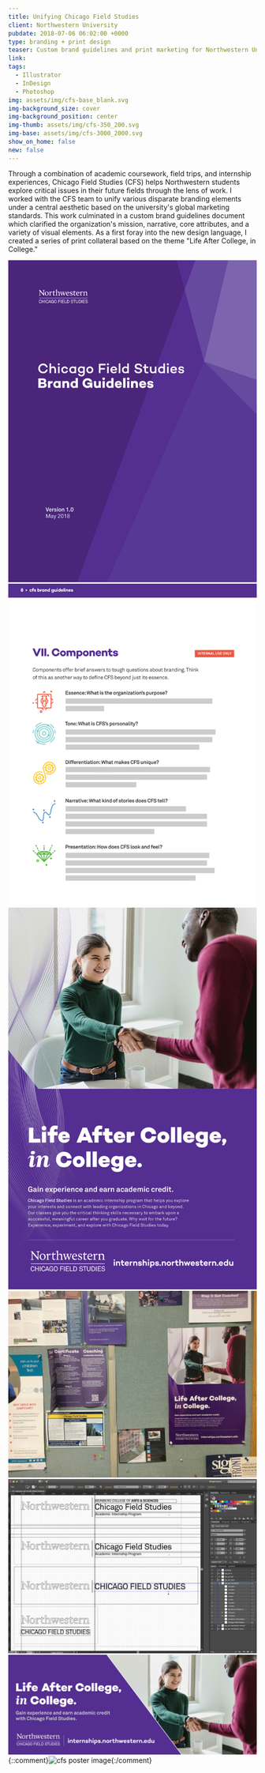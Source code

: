 ```yaml
---
title: Unifying Chicago Field Studies
client: Northwestern University
pubdate: 2018-07-06 06:02:00 +0000 
type: branding + print design
teaser: Custom brand guidelines and print marketing for Northwestern University's academic internships program 
link:
tags:
  - Illustrator
  - InDesign
  - Photoshop
img: assets/img/cfs-base_blank.svg
img-background_size: cover
img-background_position: center
img-thumb: assets/img/cfs-350_200.svg
img-base: assets/img/cfs-3000_2000.svg 
show_on_home: false
new: false
---
```


Through a combination of academic coursework, field trips, and internship experiences, Chicago Field Studies (CFS) helps Northwestern students explore critical issues in their future fields through the lens of work. I worked with the CFS team to unify various disparate branding elements under a central aesthetic based on the university's global marketing standards. This work culminated in a custom brand guidelines document which clarified the organization's mission, narrative, core attributes, and a variety of visual elements. As a first foray into the new design language, I created a series of print collateral based on the theme "Life After College, in College."      

![cfs brand guidelines](/assets/img/cfs-brand_guidelines.svg)
![cfs brand guidelines page](/assets/img/cfs-brand_guidelines_page.svg)
![cfs poster](/assets/img/cfs-poster.svg)
![cfs live](/assets/img/dist/cfs-live-x.jpg)  
![cfs brand wordmark](/assets/img/dist/cfs-wordmark.jpg)
![cfs banner](/assets/img/cfs-banner.svg)
{::comment}![cfs poster image](/assets/img/dist/cfs-poster-image.jpg){:/comment}